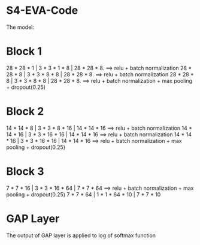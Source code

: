 # S4-EVA-Code

The model:

# Block 1

28 * 28 * 1 | 3 * 3 * 1 * 8 | 28 * 28 * 8. ==> relu + batch normalization
28 * 28 * 8 | 3 * 3 * 8 * 8 | 28 * 28 * 8. ==> relu + batch normalization
28 * 28 * 8 | 3 * 3 * 8 * 8 | 28 * 28 * 8. ==> relu + batch normalization + max pooling + dropout(0.25)

# Block 2

14 * 14 * 8 | 3 * 3 * 8 * 16 | 14 * 14 * 16 ==> relu + batch normalization
14 * 14 * 16 | 3 * 3 * 16 * 16 | 14 * 14 * 16 ==> relu + batch normalization
14 * 14 * 16 | 3 * 3 * 16 * 16 | 14 * 14 * 16 ==> relu + batch normalization + max pooling + dropout(0.25)

# Block 3
 
7 * 7 * 16 | 3 * 3 * 16 * 64 | 7 * 7 * 64 ==> relu + batch normalization + max pooling + dropout(0.25)
7 * 7 * 64 | 1 * 1 * 64 * 10 | 7 * 7 * 10

# GAP Layer

The output of GAP layer is applied to log of softmax function




